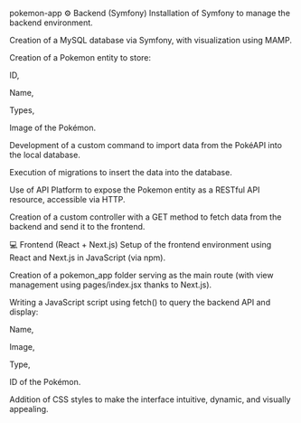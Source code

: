 pokemon-app
⚙️ Backend (Symfony)
Installation of Symfony to manage the backend environment.

Creation of a MySQL database via Symfony, with visualization using MAMP.

Creation of a Pokemon entity to store:

ID,

Name,

Types,

Image of the Pokémon.

Development of a custom command to import data from the PokéAPI into the local database.

Execution of migrations to insert the data into the database.

Use of API Platform to expose the Pokemon entity as a RESTful API resource, accessible via HTTP.

Creation of a custom controller with a GET method to fetch data from the backend and send it to the frontend.

💻 Frontend (React + Next.js)
Setup of the frontend environment using React and Next.js in JavaScript (via npm).

Creation of a pokemon_app folder serving as the main route (with view management using pages/index.jsx thanks to Next.js).

Writing a JavaScript script using fetch() to query the backend API and display:

Name,

Image,

Type,

ID of the Pokémon.

Addition of CSS styles to make the interface intuitive, dynamic, and visually appealing.